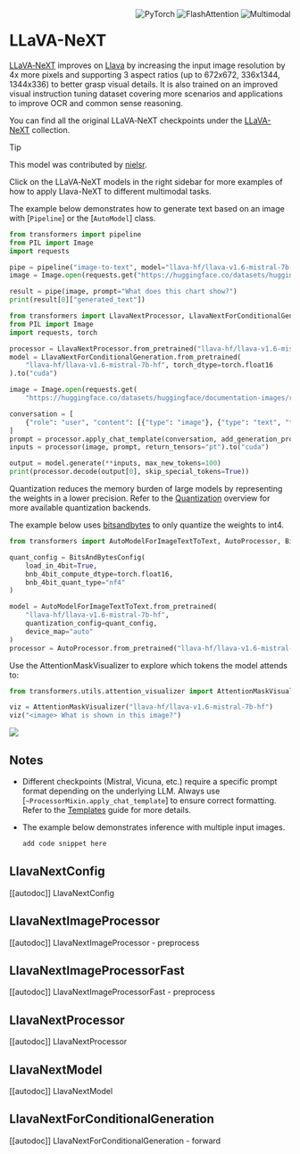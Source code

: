 <!--Copyright 2024 The HuggingFace Team. All rights reserved.

Licensed under the Apache License, Version 2.0 (the "License"); you may not use this file except in compliance with
the License. You may obtain a copy of the License at

http://www.apache.org/licenses/LICENSE-2.0

Unless required by applicable law or agreed to in writing, software distributed under the License is distributed on
an "AS IS" BASIS, WITHOUT WARRANTIES OR CONDITIONS OF ANY KIND, either express or implied. See the License for the
specific language governing permissions and limitations under the License.

⚠️ Note that this file is in Markdown but contain specific syntax for our doc-builder (similar to MDX) that may not be
rendered properly in your Markdown viewer.

-->

<div style="float: right;">
  <div class="flex flex-wrap space-x-1">
    <img alt="PyTorch" src="https://img.shields.io/badge/PyTorch-DE3412?style=flat&logo=pytorch&logoColor=white">
    <img alt="FlashAttention" src="https://img.shields.io/badge/%E2%9A%A1%EF%B8%8E%20FlashAttention-eae0c8?style=flat">
    <img alt="Multimodal" src="https://img.shields.io/badge/Multimodal-vision--language-blue">
  </div>
</div>

# LLaVA-NeXT

[LLaVA‑NeXT](https://llava-vl.github.io/blog/2024-05-10-llava-next-stronger-llms/) improves on [Llava](./llava) by increasing the input image resolution by 4x more pixels and supporting 3 aspect ratios (up to 672x672, 336x1344, 1344x336) to better grasp visual details. It is also trained on an improved visual instruction tuning dataset covering more scenarios and applications to improve OCR and common sense reasoning.

You can find all the original LLaVA‑NeXT checkpoints under the [LLaVA-NeXT](https://huggingface.co/collections/llava-hf/llava-next-65f75c4afac77fd37dbbe6cf) collection.

> [!TIP]
> This model was contributed by [nielsr](https://huggingface.co/nielsr).
>
> Click on the LLaVA‑NeXT models in the right sidebar for more examples of how to apply Llava-NeXT to different multimodal tasks.

The example below demonstrates how to generate text based on an image with [`Pipeline`] or the [`AutoModel`] class.

<hfoptions id="usage">

<hfoption id="Pipeline">

```python
from transformers import pipeline
from PIL import Image
import requests

pipe = pipeline("image-to-text", model="llava-hf/llava-v1.6-mistral-7b-hf", device="cuda")
image = Image.open(requests.get("https://huggingface.co/datasets/huggingface/documentation-images/resolve/main/transformers/model_doc/llava_next_ocr.png", stream=True).raw)

result = pipe(image, prompt="What does this chart show?")
print(result[0]["generated_text"])
```

</hfoption>

<hfoption id="AutoModel">

```python
from transformers import LlavaNextProcessor, LlavaNextForConditionalGeneration
from PIL import Image
import requests, torch

processor = LlavaNextProcessor.from_pretrained("llava-hf/llava-v1.6-mistral-7b-hf")
model = LlavaNextForConditionalGeneration.from_pretrained(
    "llava-hf/llava-v1.6-mistral-7b-hf", torch_dtype=torch.float16
).to("cuda")

image = Image.open(requests.get(
    "https://huggingface.co/datasets/huggingface/documentation-images/resolve/main/transformers/model_doc/llava_next_ocr.png", stream=True).raw)

conversation = [
    {"role": "user", "content": [{"type": "image"}, {"type": "text", "text": "What does this chart show?"}]}
]
prompt = processor.apply_chat_template(conversation, add_generation_prompt=True)
inputs = processor(image, prompt, return_tensors="pt").to("cuda")

output = model.generate(**inputs, max_new_tokens=100)
print(processor.decode(output[0], skip_special_tokens=True))
```

</hfoption>

<hfoption id="transformers-cli">
</hfoption>
</hfoptions>

Quantization reduces the memory burden of large models by representing the weights in a lower precision. Refer to the [Quantization](../quantization/overview) overview for more available quantization backends.

The example below uses [bitsandbytes](../quantization/bitsandbytes) to only quantize the weights to int4.

```python
from transformers import AutoModelForImageTextToText, AutoProcessor, BitsAndBytesConfig

quant_config = BitsAndBytesConfig(
    load_in_4bit=True,
    bnb_4bit_compute_dtype=torch.float16,
    bnb_4bit_quant_type="nf4"
)

model = AutoModelForImageTextToText.from_pretrained(
    "llava-hf/llava-v1.6-mistral-7b-hf",
    quantization_config=quant_config,
    device_map="auto"
)
processor = AutoProcessor.from_pretrained("llava-hf/llava-v1.6-mistral-7b-hf")
```

Use the AttentionMaskVisualizer to explore which tokens the model attends to:

```py
from transformers.utils.attention_visualizer import AttentionMaskVisualizer

viz = AttentionMaskVisualizer("llava-hf/llava-v1.6-mistral-7b-hf")
viz("<image> What is shown in this image?")
```

<div class="flex justify-center">
  <img src="https://huggingface.co/datasets/huggingface/documentation-images/resolve/main/transformers/model_doc/llava_next_ocr.png"/>
</div>

## Notes

* Different checkpoints (Mistral, Vicuna, etc.) require a specific prompt format depending on the underlying LLM. Always use [`~ProcessorMixin.apply_chat_template`] to ensure correct formatting. Refer to the [Templates](../chat_templating) guide for more details.
- The example below demonstrates inference with multiple input images.

   ```py
   add code snippet here


## LlavaNextConfig

[[autodoc]] LlavaNextConfig

## LlavaNextImageProcessor

[[autodoc]] LlavaNextImageProcessor
    - preprocess

## LlavaNextImageProcessorFast

[[autodoc]] LlavaNextImageProcessorFast
    - preprocess

## LlavaNextProcessor

[[autodoc]] LlavaNextProcessor

## LlavaNextModel

[[autodoc]] LlavaNextModel

## LlavaNextForConditionalGeneration

[[autodoc]] LlavaNextForConditionalGeneration
    - forward
